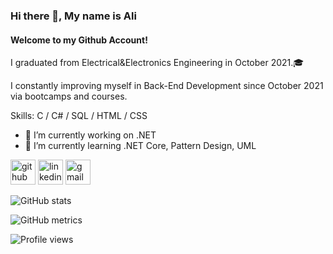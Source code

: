 ### Hi there 👋, My name is Ali
#### Welcome to my Github Account!
I graduated from Electrical&Electronics Engineering in October 2021.🎓

I constantly improving myself in Back-End Development since October 2021 via bootcamps and courses.

Skills: C / C# / SQL / HTML / CSS

- 🔭 I’m currently working on .NET 
- 🌱 I’m currently learning .NET Core, Pattern Design, UML 


[<img src='https://cdn.jsdelivr.net/npm/simple-icons@3.0.1/icons/github.svg' alt='github' height='40'>](https://github.com/aliturkmen4)  [<img src='https://cdn.jsdelivr.net/npm/simple-icons@3.0.1/icons/linkedin.svg' alt='linkedin' height='40'>](https://www.linkedin.com/in/aliturkmenn/)  [<img src='https://cdn.jsdelivr.net/npm/simple-icons@3.0.1/icons/gmail.svg' alt='gmail' height='40'>](aliturkmenn9@gmail.com)  

![GitHub stats](https://github-readme-stats.vercel.app/api?username=aliturkmen4&show_icons=true&count_private=true)  

![GitHub metrics](https://metrics.lecoq.io/aliturkmen4)  

![Profile views](https://gpvc.arturio.dev/aliturkmen4)  
